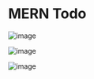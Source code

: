 # MERN Todo

![image](https://github.com/sugiartofahmi/mern-todo-auth/assets/92211447/aa682b0f-86fb-4531-a0f0-f3fe869d140c)

![image](https://github.com/sugiartofahmi/mern-todo-auth/assets/92211447/c2007144-5059-4dd3-9be4-1a7ec7dca223)

![image](https://github.com/sugiartofahmi/mern-todo-auth/assets/92211447/61eb62b5-6899-4c71-ab53-1549e5f0ab0f)

